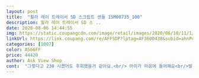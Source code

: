 ```yaml
---
layout: post 
title:  "휠라 레이 트레이서 SD 스크립트 샌들 1SM00735_100" 
description: 휠라 레이 트레이서 SD 스 ..
date: 2020-08-06 14:44:55 
img: https://static.coupangcdn.com/image/retail/images/2020/06/10/11/1/58add84e-0b92-40d0-91ee-44eb02428c2f.jpg 
linkUrl: https://link.coupang.com/re/AFFSDP?lptag=AF3600438&subid=ahnPublicAsk&pageKey=1695079078&itemId=2885739535&vendorItemId=70864635175&traceid=V0-113-40b931ee84c7cfcf 
categories: [1007] 
color: A566FF 
price: 44420 
author: Ask View Shop 
cont:  "그렇다고 230 시켰어도 후회했을거 같아요.<br/> 아이가 마음에 들어해요<br/>발목이 얇은 편이라 다 조여도 살짝  헐렁하지만 만족합니둥<br/>발볼이 넓어서 운동화같은건 245 신는데 이 샌들은 잘맞네용ㅎㅎ<br/>서치해봐도 쿠팡을 뒤져도 나오는 후기랑 착샷이 없어서 고민 했었는데 너무 이뻐요 후회 안해요<br/>아이 발이 살은 없고 길쭉해서 240으로 시켰는데 헐렁하네요.<br/><br/>이렇게 저의 고민은 배송만 늦췄을 뿐이고^^<br/>이뻐요!<br/>평소 240245 신는데 240 사이즈 딱맞네요<br/>" 
---
```

